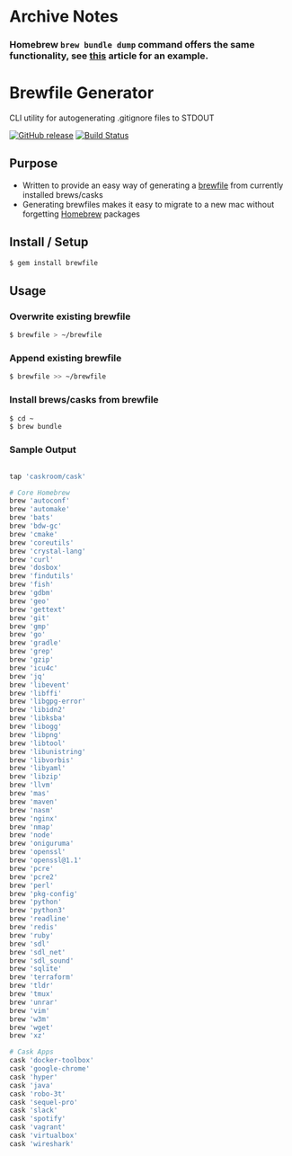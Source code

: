 # Archive Notes

### Homebrew `brew bundle dump` command offers the same functionality, see [this](https://scott-bollinger.com/using-brew-bundle-to-backup-and-restore-mac-app-store-and-brew-apps) article for an example.


# Brewfile Generator

CLI utility for autogenerating .gitignore files to STDOUT

[![GitHub release](https://img.shields.io/github/release/jakewmeyer/Brewfile-Generator.svg)]()
[![Build Status](https://travis-ci.org/jakewmeyer/Brewfile-Generator.svg?branch=master)](https://travis-ci.org/jakewmeyer/Brewfile-Generator)

## Purpose
* Written to provide an easy way of generating a [brewfile](https://github.com/Homebrew/homebrew-bundle) from currently installed brews/casks
* Generating brewfiles makes it easy to migrate to a new mac without forgetting [Homebrew](https://brew.sh/) packages

## Install / Setup
```bash
$ gem install brewfile
```

## Usage
### Overwrite existing brewfile
```bash
$ brewfile > ~/brewfile
```

### Append existing brewfile
```bash
$ brewfile >> ~/brewfile
```

### Install brews/casks from brewfile
```bash
$ cd ~
$ brew bundle
```

### Sample Output
```ruby

tap 'caskroom/cask'

# Core Homebrew
brew 'autoconf'
brew 'automake'
brew 'bats'
brew 'bdw-gc'
brew 'cmake'
brew 'coreutils'
brew 'crystal-lang'
brew 'curl'
brew 'dosbox'
brew 'findutils'
brew 'fish'
brew 'gdbm'
brew 'geo'
brew 'gettext'
brew 'git'
brew 'gmp'
brew 'go'
brew 'gradle'
brew 'grep'
brew 'gzip'
brew 'icu4c'
brew 'jq'
brew 'libevent'
brew 'libffi'
brew 'libgpg-error'
brew 'libidn2'
brew 'libksba'
brew 'libogg'
brew 'libpng'
brew 'libtool'
brew 'libunistring'
brew 'libvorbis'
brew 'libyaml'
brew 'libzip'
brew 'llvm'
brew 'mas'
brew 'maven'
brew 'nasm'
brew 'nginx'
brew 'nmap'
brew 'node'
brew 'oniguruma'
brew 'openssl'
brew 'openssl@1.1'
brew 'pcre'
brew 'pcre2'
brew 'perl'
brew 'pkg-config'
brew 'python'
brew 'python3'
brew 'readline'
brew 'redis'
brew 'ruby'
brew 'sdl'
brew 'sdl_net'
brew 'sdl_sound'
brew 'sqlite'
brew 'terraform'
brew 'tldr'
brew 'tmux'
brew 'unrar'
brew 'vim'
brew 'w3m'
brew 'wget'
brew 'xz'

# Cask Apps
cask 'docker-toolbox'
cask 'google-chrome'
cask 'hyper'
cask 'java'
cask 'robo-3t'
cask 'sequel-pro'
cask 'slack'
cask 'spotify'
cask 'vagrant'
cask 'virtualbox'
cask 'wireshark'

```
